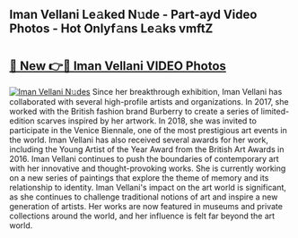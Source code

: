 ## Iman Vellani Le𝚊ked N𝚞de - Part-ayd Video Photos - Hot Onlyf𝚊ns Le𝚊ks vmftZ

# <h2><a href="http://ab4769.deff.icu/?id=Iman+Vellani">🔗 New 👉🔴 Iman Vellani VIDEO Photos</a></h2>

[![Iman Vellani N𝚞des](https://i.imgur.com/rIISA9y.gif)](http://ab4769.deff.icu/?id=Iman+Vellani)
Since her breakthrough exhibition, Iman Vellani has collaborated with several high-profile artists and organizations. In 2017, she worked with the British fashion brand Burberry to create a series of limited-edition scarves inspired by her artwork. In 2018, she was invited to participate in the Venice Biennale, one of the most prestigious art events in the world. Iman Vellani has also received several awards for her work, including the Young Artist of the Year Award from the British Art Awards in 2016. Iman Vellani continues to push the boundaries of contemporary art with her innovative and thought-provoking works. She is currently working on a new series of paintings that explore the theme of memory and its relationship to identity. Iman Vellani's impact on the art world is significant, as she continues to challenge traditional notions of art and inspire a new generation of artists. Her works are now featured in museums and private collections around the world, and her influence is felt far beyond the art world.
